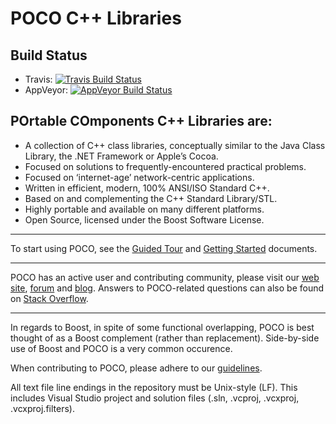 POCO C++ Libraries
==================

Build Status
------------

- Travis: [![Travis Build Status](https://travis-ci.org/pocoproject/poco.png?branch=develop)](https://travis-ci.org/pocoproject/poco)
- AppVeyor: [![AppVeyor Build Status](https://ci.appveyor.com/api/projects/status/7iyrx3f233s3akae)](https://ci.appveyor.com/project/obiltschnig/poco)


POrtable COmponents C++ Libraries are:
--------------------------------------
- A collection of C++ class libraries, conceptually similar to the Java Class Library, the .NET Framework or Apple’s Cocoa.
- Focused on solutions to frequently-encountered practical problems.
- Focused on ‘internet-age’ network-centric applications.
- Written in efficient, modern, 100% ANSI/ISO Standard C++.
- Based on and complementing the C++ Standard Library/STL.
- Highly portable and available on many different platforms.
- Open Source, licensed under the Boost Software License.

----
To start using POCO, see the [Guided Tour](http://pocoproject.org/docs-1.5.3/00100-GuidedTour.html) and [Getting Started](http://pocoproject.org/docs-1.5.3/00200-GettingStarted.html) documents.

----
POCO has an active user and contributing community, please visit our [web site](http://pocoproject.org), [forum](http://pocoproject.org/forum) and [blog](http://pocoproject.org/blog). 
Answers to POCO-related questions can also be found on [Stack Overflow](http://stackoverflow.com/questions/tagged/poco-libraries).

----
In regards to Boost, in spite of some functional overlapping,
POCO is best thought of as a Boost complement (rather than replacement).
Side-by-side use of Boost and POCO is a very common occurence.

When contributing to POCO, please adhere to our [guidelines](https://github.com/pocoproject/poco/blob/develop/CONTRIBUTING.md).


All text file line endings in the repository must be Unix-style (LF).
This includes Visual Studio project and solution files (.sln, .vcproj, .vcxproj, .vcxproj.filters).
